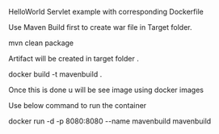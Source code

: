 HelloWorld Servlet example with corresponding Dockerfile

Use Maven Build first to create war file in Target folder.

mvn clean package

Artifact will be created in target folder .

docker build -t mavenbuild .

Once this is done u will be see image using docker images

Use below command to run the container

docker run -d -p 8080:8080 --name mavenbuild mavenbuild
